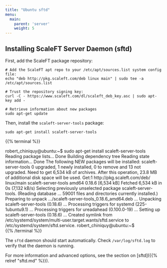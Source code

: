 ```yaml
---
title: "Ubuntu sftd"
menu:
  main:
    parent: 'server'
    weight: 5
---
```


## Installing ScaleFT Server Daemon (sftd)

First, add the ScaleFT package repository:

```
# Add the ScaleFT apt repo to your /etc/apt/sources.list system config file:
echo "deb http://pkg.scaleft.com/deb linux main" | sudo tee -a /etc/apt/sources.list

# Trust the repository signing key:
curl -C - https://www.scaleft.com/dl/scaleft_deb_key.asc | sudo apt-key add -

# Retrieve information about new packages
sudo apt-get update
```

Then, install the `scaleft-server-tools` package:

```
sudo apt-get install scaleft-server-tools
```

{{% terminal %}}
<div>robert_chiniquy@ubuntu:~$ sudo apt-get install scaleft-server-tools
Reading package lists... Done
Building dependency tree
Reading state information... Done
The following NEW packages will be installed:
  scaleft-server-tools
0 upgraded, 1 newly installed, 0 to remove and 13 not upgraded.
Need to get 6,534 kB of archives.
After this operation, 23.8 MB of additional disk space will be used.
Get:1 http://pkg.scaleft.com/deb/ linux/main scaleft-server-tools amd64 0.18.6 [6,534 kB]
Fetched 6,534 kB in 0s (7,132 kB/s)
Selecting previously unselected package scaleft-server-tools.
(Reading database ... 59001 files and directories currently installed.)
Preparing to unpack .../scaleft-server-tools_0.18.6_amd64.deb ...
Unpacking scaleft-server-tools (0.18.6) ...
Processing triggers for systemd (225-1ubuntu9.1) ...
Processing triggers for ureadahead (0.100.0-19) ...
Setting up scaleft-server-tools (0.18.6) ...
Created symlink from /etc/systemd/system/multi-user.target.wants/sftd.service to /etc/systemd/system/sftd.service.
robert_chiniquy@ubuntu:~$</div>{{% /terminal %}}

The `sftd` daemon should start automatically. Check `/var/log/sftd.log` to verify that the daemon is running.


For more information and advanced options, see the section on [sftd]({{% relref "sftd.md" %}}).
